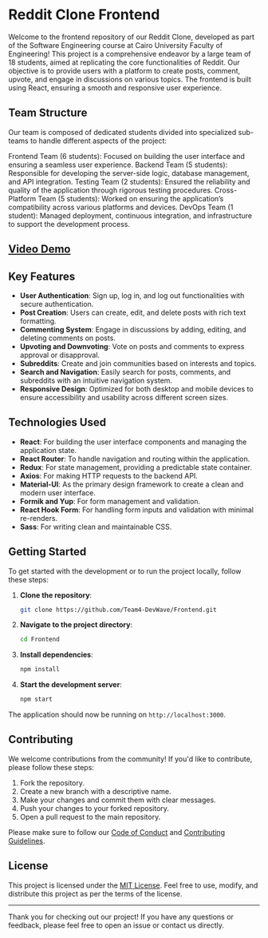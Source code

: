 # Reddit Clone Frontend

Welcome to the frontend repository of our Reddit Clone, developed as part of the Software Engineering course at Cairo University Faculty of Engineering! This project is a comprehensive endeavor by a large team of 18 students, aimed at replicating the core functionalities of Reddit. Our objective is to provide users with a platform to create posts, comment, upvote, and engage in discussions on various topics. The frontend is built using React, ensuring a smooth and responsive user experience.


## Team Structure
Our team is composed of dedicated students divided into specialized sub-teams to handle different aspects of the project:

Frontend Team (6 students): Focused on building the user interface and ensuring a seamless user experience.
Backend Team (5 students): Responsible for developing the server-side logic, database management, and API integration.
Testing Team (2 students): Ensured the reliability and quality of the application through rigorous testing procedures.
Cross-Platform Team (5 students): Worked on ensuring the application’s compatibility across various platforms and devices.
DevOps Team (1 student): Managed deployment, continuous integration, and infrastructure to support the development process.

## [Video Demo](https://drive.google.com/drive/folders/1r-dCu6qV5LCiAkhs9d4zvpadZ2SlIx8b)

## Key Features

- **User Authentication**: Sign up, log in, and log out functionalities with secure authentication.
- **Post Creation**: Users can create, edit, and delete posts with rich text formatting.
- **Commenting System**: Engage in discussions by adding, editing, and deleting comments on posts.
- **Upvoting and Downvoting**: Vote on posts and comments to express approval or disapproval.
- **Subreddits**: Create and join communities based on interests and topics.
- **Search and Navigation**: Easily search for posts, comments, and subreddits with an intuitive navigation system.
- **Responsive Design**: Optimized for both desktop and mobile devices to ensure accessibility and usability across different screen sizes.

## Technologies Used

- **React**: For building the user interface components and managing the application state.
- **React Router**: To handle navigation and routing within the application.
- **Redux**: For state management, providing a predictable state container.
- **Axios**: For making HTTP requests to the backend API.
- **Material-UI**: As the primary design framework to create a clean and modern user interface.
- **Formik and Yup**: For form management and validation.
- **React Hook Form**: For handling form inputs and validation with minimal re-renders.
- **Sass**: For writing clean and maintainable CSS.

## Getting Started

To get started with the development or to run the project locally, follow these steps:

1. **Clone the repository**:
   ```bash
   git clone https://github.com/Team4-DevWave/Frontend.git
   ```
2. **Navigate to the project directory**:
   ```bash
   cd Frontend
   ```
3. **Install dependencies**:
   ```bash
   npm install
   ```
4. **Start the development server**:
   ```bash
   npm start
   ```

The application should now be running on `http://localhost:3000`.

## Contributing

We welcome contributions from the community! If you'd like to contribute, please follow these steps:

1. Fork the repository.
2. Create a new branch with a descriptive name.
3. Make your changes and commit them with clear messages.
4. Push your changes to your forked repository.
5. Open a pull request to the main repository.

Please make sure to follow our [Code of Conduct](link-to-code-of-conduct) and [Contributing Guidelines](link-to-contributing-guidelines).

## License

This project is licensed under the [MIT License](link-to-license). Feel free to use, modify, and distribute this project as per the terms of the license.

---

Thank you for checking out our project! If you have any questions or feedback, please feel free to open an issue or contact us directly.


